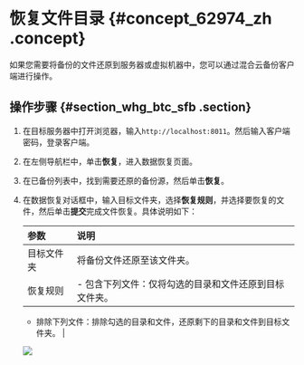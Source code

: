 # 恢复文件目录 {#concept_62974_zh .concept}

如果您需要将备份的文件还原到服务器或虚拟机器中，您可以通过混合云备份客户端进行操作。

## 操作步骤 {#section_whg_btc_sfb .section}

1.  在目标服务器中打开浏览器，输入`http://localhost:8011`。然后输入客户端密码，登录客户端。
2.  在左侧导航栏中，单击**恢复**，进入数据恢复页面。
3.  在已备份列表中，找到需要还原的备份源，然后单击**恢复**。
4.  在数据恢复对话框中，输入目标文件夹，选择**恢复规则**，并选择要恢复的文件，然后单击**提交**完成文件恢复。具体说明如下：

    |参数|说明|
    |:-|:-|
    |目标文件夹|将备份文件还原至该文件夹。|
    |恢复规则|     -   包含下列文件：仅将勾选的目录和文件还原到目标文件夹。
    -   排除下列文件：排除勾选的目录和文件，还原剩下的目录和文件到目标文件夹。
 |

    ![](http://static-aliyun-doc.oss-cn-hangzhou.aliyuncs.com/assets/img/40346/154148811021158_zh-CN.png)


